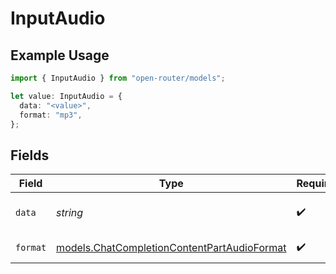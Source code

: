 # InputAudio

## Example Usage

```typescript
import { InputAudio } from "open-router/models";

let value: InputAudio = {
  data: "<value>",
  format: "mp3",
};
```

## Fields

| Field                                                                                            | Type                                                                                             | Required                                                                                         | Description                                                                                      |
| ------------------------------------------------------------------------------------------------ | ------------------------------------------------------------------------------------------------ | ------------------------------------------------------------------------------------------------ | ------------------------------------------------------------------------------------------------ |
| `data`                                                                                           | *string*                                                                                         | :heavy_check_mark:                                                                               | Base64 encoded audio data                                                                        |
| `format`                                                                                         | [models.ChatCompletionContentPartAudioFormat](../models/chatcompletioncontentpartaudioformat.md) | :heavy_check_mark:                                                                               | Audio format                                                                                     |